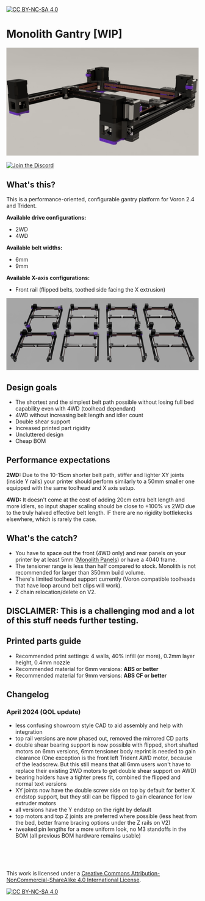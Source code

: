 [![CC BY-NC-SA 4.0][cc-by-nc-sa-shield]][cc-by-nc-sa]

# Monolith Gantry [WIP]

![1](Images/V2_9mm_front_rail.png)

[![Join the Discord](https://discord.com/api/guilds/1227971059764953230/widget.png?style=banner3)](https://discord.gg/JanBKxAzDz)

## What's this?
This is a performance-oriented, configurable gantry platform for Voron 2.4 and Trident.

**Available drive configurations:**
- 2WD
- 4WD

**Available belt widths:**
- 6mm
- 9mm

**Available X-axis configurations:**
- Front rail (flipped belts, toothed side facing the X extrusion)

![2](Images/Monolith.png)

## Design goals
- The shortest and the simplest belt path possible without losing full bed capability even with 4WD (toolhead dependant)
- 4WD without increasing belt length and idler count
- Double shear support
- Increased printed part rigidity
- Uncluttered design
- Cheap BOM

## Performance expectations
**2WD:** Due to the 10-15cm shorter belt path, stiffer and lighter XY joints (inside Y rails) your printer should perform similarly to a 50mm smaller one equipped with the same toolhead and X axis setup.

**4WD:** It doesn't come at the cost of adding 20cm extra belt length and more idlers, so input shaper scaling should be close to +100% vs 2WD due to the truly halved effective belt length. IF there are no rigidity bottlekecks elsewhere, which is rarely the case.

## What's the catch?
- You have to space out the front (4WD only) and rear panels on your printer by at least 5mm ([Monolith Panels](https://github.com/CloakedWayne/Monolith_Panels)) or have a 4040 frame.
- The tensioner range is less than half compared to stock. Monolith is not recommended for larger than 350mm build volume.
- There's limited toolhead support currently (Voron compatible toolheads that have loop around belt clips will work).
- Z chain relocation/delete on V2.

## DISCLAIMER: This is a challenging mod and a lot of this stuff needs further testing.

## Printed parts guide
- Recommended print settings: 4 walls, 40% infill (or more), 0.2mm layer height, 0.4mm nozzle
- Recommended material for 6mm versions: **ABS or better**
- Recommended material for 9mm versions: **ABS CF or better**

## Changelog
### April 2024 (QOL update)
- less confusing showroom style CAD to aid assembly and help with integration
- top rail versions are now phased out, removed the mirrored CD parts
- double shear bearing support is now possible with flipped, short shafted motors on 6mm versions, 6mm tensioner body reprint is needed to gain clearance (One exception is the front left Trident AWD motor, because of the leadscrew. But this still means that all 6mm users won't have to replace their existing 2WD motors to get double shear support on AWD)
- bearing holders have a tighter press fit, combined the flipped and normal text versions
- XY joints now have the double screw side on top by default for better X endstop support, but they still can be flipped to gain clearance for low extruder motors
- all versions have the Y endstop on the right by default
- top motors and top Z joints are preferred where possible (less heat from the bed, better frame bracing options under the Z rails on V2)
- tweaked pin lengths for a more uniform look, no M3 standoffs in the BOM (all previous BOM hardware remains usable)

<br/><br/><br/><br/>
This work is licensed under a
[Creative Commons Attribution-NonCommercial-ShareAlike 4.0 International License][cc-by-nc-sa].

[![CC BY-NC-SA 4.0][cc-by-nc-sa-image]][cc-by-nc-sa]

[cc-by-nc-sa]: http://creativecommons.org/licenses/by-nc-sa/4.0/
[cc-by-nc-sa-image]: https://licensebuttons.net/l/by-nc-sa/4.0/88x31.png
[cc-by-nc-sa-shield]: https://img.shields.io/badge/License-CC%20BY--NC--SA%204.0-lightgrey.svg
